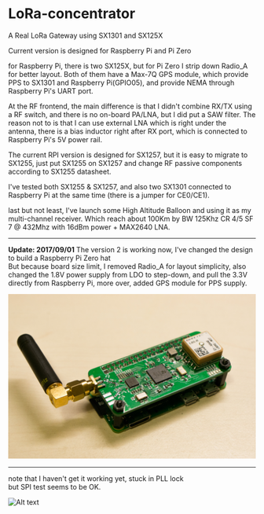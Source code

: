# LoRa-concentrator

A Real LoRa Gateway using SX1301 and SX125X

Current version is designed for Raspberry Pi and Pi Zero

for Raspberry Pi, there is two SX125X, but for Pi Zero I strip down Radio_A for better layout.
Both of them have a Max-7Q GPS module, which provide PPS to SX1301 and Raspberry Pi(GPIO05),
and provide NEMA through Raspberry Pi's UART port.

At the RF frontend, the main difference is that I didn't combine RX/TX using a RF switch,
and there is no on-board PA/LNA, but I did put a SAW filter. The reason not to is that I can use external LNA which is right under the antenna, there is a bias inductor right after RX port, which is connected to Raspberry Pi's 5V power rail.  

The current RPI version is designed for SX1257, but it is easy to migrate to SX1255, just put SX1255 on SX1257 and change RF passive components according to SX1255 datasheet.

I've tested both SX1255 & SX1257, and also two SX1301 connected to Raspberry Pi at the same time (there is a jumper for CE0/CE1).

last but not least, I've launch some High Altitude Balloon and using it as my multi-channel receiver. Which reach about 100Km by BW 125Khz CR 4/5 SF 7 @ 432Mhz with 16dBm power + MAX2640 LNA.


---

**Update: 2017/09/01**
The version 2 is working now, I've changed the design to build a Raspberry Pi Zero hat  
But because board size limit, I removed Radio_A for layout simplicity, also changed the 1.8V power supply from LDO to step-down, and pull the 3.3V directly from Raspberry Pi, more over, added GPS module for PPS supply.

![Alt text](/Version2/RPI_Zero/Ver1/version2_2.jpg)





---

note that I haven't get it working yet, stuck in PLL lock  
but SPI test seems to be OK.  

![Alt text](/Version1/pcb.jpg)



